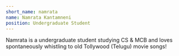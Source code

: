 ```yaml
---
short_name: namrata
name: Namrata Kantamneni
position: Undergraduate Student
---
```


Namrata is a undergraduate student studying CS & MCB and loves spontaneously
whistling to old Tollywood (Telugu) movie songs!

